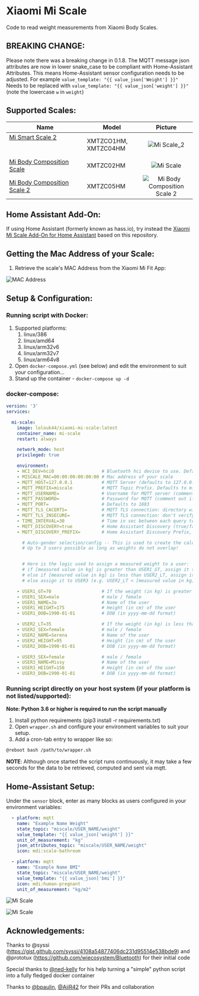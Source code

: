 # Xiaomi Mi Scale

Code to read weight measurements from Xiaomi Body Scales.

## BREAKING CHANGE:
Please note there was a breaking change in 0.1.8. The MQTT message json attributes are now in lower snake_case to be compliant with Home-Assistant Attributes.
This means Home-Assistant sensor configuration needs to be adjusted.
For example 
`value_template: "{{ value_json['Weight'] }}"`
Needs to be replaced with
`value_template: "{{ value_json['weight'] }}"`
(note the lowercase `w` in `weight`)

## Supported Scales:
Name | Model | Picture
--- | --- | :---:
[Mi Smart Scale 2](https://www.mi.com/global/scale) &nbsp; &nbsp; &nbsp; &nbsp; &nbsp; &nbsp; &nbsp; &nbsp; &nbsp; &nbsp; &nbsp; &nbsp; &nbsp; &nbsp; &nbsp; &nbsp; &nbsp; &nbsp; &nbsp; &nbsp; &nbsp; &nbsp; &nbsp; &nbsp; &nbsp; &nbsp; &nbsp; &nbsp; &nbsp; &nbsp; &nbsp; &nbsp; &nbsp; &nbsp; &nbsp; &nbsp; &nbsp; &nbsp; &nbsp; &nbsp; &nbsp; &nbsp; &nbsp; &nbsp; &nbsp; &nbsp; &nbsp; | XMTZCO1HM, XMTZC04HM | ![Mi Scale_2](Screenshots/Mi_Smart_Scale_2_Thumb.png)
[Mi Body Composition Scale](https://www.mi.com/global/mi-body-composition-scale/) | XMTZC02HM | ![Mi Scale](Screenshots/Mi_Body_Composition_Scale_Thumb.png)
[Mi Body Composition Scale 2](https://c.mi.com/thread-2289389-1-0.html) | XMTZC05HM | ![Mi Body Composition Scale 2](Screenshots/Mi_Body_Composition_Scale_2_Thumb.png)


## Home Assistant Add-On:
If using Home Assistant (formerly known as hass.io), try instead the [Xiaomi Mi Scale Add-On for Home Assistant](https://github.com/lolouk44/hassio-addons/tree/master/mi-scale) based on this repository.

## Getting the Mac Address of your Scale:

1. Retrieve the scale's MAC Address from the Xiaomi Mi Fit App:

![MAC Address](Screenshots/MAC_Address.png)

## Setup & Configuration:
### Running script with Docker:

1. Supported platforms:
	1. linux/386
	1. linux/amd64
	1. linux/arm32v6
	1. linux/arm32v7
	1. linux/arm64v8
1. Open `docker-compose.yml` (see below) and edit the environment to suit your configuration...
1. Stand up the container - `docker-compose up -d`

### docker-compose:
```yaml
version: '3'
services:

  mi-scale:
    image: lolouk44/xiaomi-mi-scale:latest
    container_name: mi-scale
    restart: always

    network_mode: host
    privileged: true

    environment:
    - HCI_DEV=hci0                  # Bluetooth hci device to use. Defaults to hci0
    - MISCALE_MAC=00:00:00:00:00:00 # Mac address of your scale
    - MQTT_HOST=127.0.0.1           # MQTT Server (defaults to 127.0.0.1)
    - MQTT_PREFIX=miscale           # MQTT Topic Prefix. Defaults to miscale
    - MQTT_USERNAME=                # Username for MQTT server (comment out if not required)
    - MQTT_PASSWORD=                # Password for MQTT (comment out if not required)
    - MQTT_PORT=                    # Defaults to 1883
    - MQTT_TLS_CACERTS=             # MQTT TLS connection: directory with CA certificate(s) that signed MQTT Server's TLS certificate, defaults to None (= no TLS connection)
    - MQTT_TLS_INSECURE=            # MQTT TLS connection: don't verify hostname in TLS certificate, defaults to None (= always check hostname)
    - TIME_INTERVAL=30              # Time in sec between each query to the scale, to allow other applications to use the Bluetooth module. Defaults to 30
    - MQTT_DISCOVERY=true           # Home Assistant Discovery (true/false), defaults to true
    - MQTT_DISCOVERY_PREFIX=        # Home Assistant Discovery Prefix, defaults to homeassistant

      # Auto-gender selection/config -- This is used to create the calculations such as BMI, Water/Bone Mass etc...
      # Up to 3 users possible as long as weights do not overlap!


      # Here is the logic used to assign a measured weight to a user:
      # if [measured value in kg] is greater than USER1_GT, assign it to USER1
      # else if [measured value in kg] is less than USER2_LT, assign it to USER2
      # else assign it to USER3 (e.g. USER2_LT < [measured value in kg] < USER1_GT)

    - USER1_GT=70                   # If the weight (in kg) is greater than this number, we'll assume that we're weighing User #1
    - USER1_SEX=male                # male / female
    - USER1_NAME=Jo                 # Name of the user
    - USER1_HEIGHT=175              # Height (in cm) of the user
    - USER1_DOB=1990-01-01          # DOB (in yyyy-mm-dd format)

    - USER2_LT=35                   # If the weight (in kg) is less than this number, we'll assume that we're weighing User #2
    - USER2_SEX=female              # male / female
    - USER2_NAME=Serena             # Name of the user
    - USER2_HEIGHT=95               # Height (in cm) of the user
    - USER2_DOB=1990-01-01          # DOB (in yyyy-mm-dd format)

    - USER3_SEX=female              # male / female
    - USER3_NAME=Missy              # Name of the user
    - USER3_HEIGHT=150              # Height (in cm) of the user
    - USER3_DOB=1990-01-01          # DOB (in yyyy-mm-dd format)
```


### Running script directly on your host system (if your platform is not listed/supported):

**Note: Python 3.6 or higher is required to run the script manually**
1. Install python requirements (pip3 install -r requirements.txt)
1. Open `wrapper.sh` and configure your environment variables to suit your setup.
1. Add a cron-tab entry to wrapper like so:

```sh
@reboot bash /path/to/wrapper.sh
```

**NOTE**: Although once started the script runs continuously, it may take a few seconds for the data to be retrieved, computed and sent via mqtt.

## Home-Assistant Setup:
Under the `sensor` block, enter as many blocks as users configured in your environment variables:

```yaml
  - platform: mqtt
    name: "Example Name Weight"
    state_topic: "miscale/USER_NAME/weight"
    value_template: "{{ value_json['weight'] }}"
    unit_of_measurement: "kg"
    json_attributes_topic: "miscale/USER_NAME/weight"
    icon: mdi:scale-bathroom

  - platform: mqtt
    name: "Example Name BMI"
    state_topic: "miscale/USER_NAME/weight"
    value_template: "{{ value_json['bmi'] }}"
    icon: mdi:human-pregnant
    unit_of_measurement: "kg/m2"

```

![Mi Scale](Screenshots/HA_Lovelace_Card.png)

![Mi Scale](Screenshots/HA_Lovelace_Card_Details.png)

## Acknowledgements:
Thanks to @syssi (https://gist.github.com/syssi/4108a54877406dc231d95514e538bde9) and @prototux (https://github.com/wiecosystem/Bluetooth) for their initial code

Special thanks to [@ned-kelly](https://github.com/ned-kelly) for his help turning a "simple" python script into a fully fledged docker container

Thanks to [@bpaulin](https://github.com/bpaulin), [@AiiR42](https://github.com/AiiR42) for their PRs and collaboration
